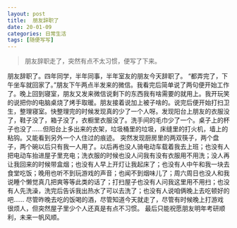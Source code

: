 ```yaml
---	
layout:	post	
title: 	朋友辞职了
date: 20-01-09
categories: 日常生活 	 
tags: [随便写写]
---		
```


> 朋友辞职走了，突然有点不太习惯，便写了下来。

朋友辞职了。四年同学，半年同事，半年室友的朋友今天辞职了。<!--more-->
	 “都弄完了，下午坐车就回家了。”朋友下午两点半发来的微信。我看完后简单说了两句便开始工作了。晚上回到寝室，朋友又发来微信说剩下的东西我有啥需要的就用上。我开玩笑的说把你的电脑桌烧了烤手取暖。朋友接着说加上被子啥的。说完后便开始打扫卫生，整理寝室。快整理完的时候发现真的少了一个人呀。发现阳台上朋友的衣服没了，鞋子没了，箱子没了，衣橱里衣服没了。洗手间的毛巾少了一个。桌子上的杯子也没了......但阳台上多出来的衣架，垃圾桶里的垃圾，床缝里的打火机，墙上的粘钩。又能看到另外一个人住过的痕迹。
	 突然发现厨房里的两双筷子，两个盘子，两个碗以后只有我一人用了。以后再也没人骑电动车载着我去上班；也没有人把电动车抬进屋子里充电；洗衣服的时候也没人问我有没有衣服用不用洗；没人再让我回来的时候带盒烟；也没有人早上开灯让我起床了；也没有人中午和我一块去食堂吃饭；晚用也听不到玩游戏的声音；也闻不到烟味儿了；周六周日也没人和我说睡个懒觉真几把爽等等此类的话了；打扫屋子也没有人问我这里用不用扫；也没有人先洗澡，洗完后告诉我出热水了可以去洗了；也没有人说咱俩晚上去吃顿好的吧......
	 尽管昨晚去吃的饭喝的酒，尽管知道今天就走了，尽管有时候晚上打游戏很烦人，但突然屋子里少个人还真是有点不习惯。
	 最后只能祝愿朋友明年考研顺利，未来一帆风顺。